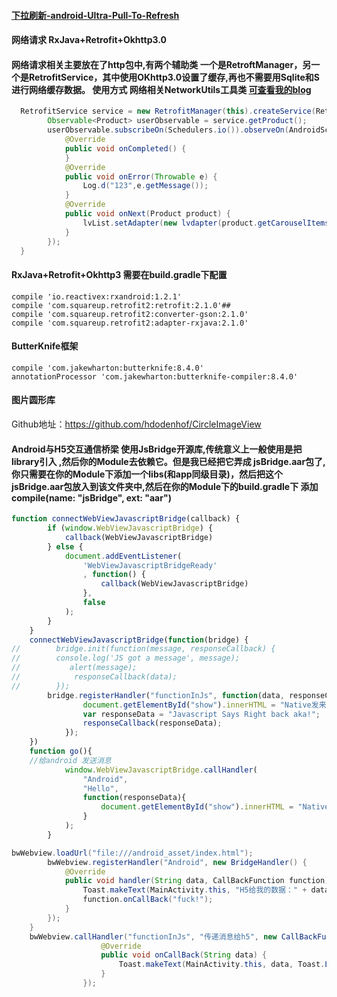#### [下拉刷新-android-Ultra-Pull-To-Refresh](https://github.com/liaohuqiu/android-Ultra-Pull-To-Refresh)
#### 网络请求 RxJava+Retrofit+Okhttp3.0
#### 网络请求相关主要放在了http包中,有两个辅助类 一个是RetroftManager，另一个是RetrofitService，其中使用OKhttp3.0设置了缓存,再也不需要用Sqlite和S进行网络缓存数据。 使用方式 网络相关NetworkUtils工具类 [可查看我的blog](https://blog.csdn.net/qq_21937107/article/details/79904324)
```java
  RetrofitService service = new RetrofitManager(this).createService(RetrofitService.class);
        Observable<Product> userObservable = service.getProduct();
        userObservable.subscribeOn(Schedulers.io()).observeOn(AndroidSchedulers.mainThread()).subscribe(new Subscriber<Product>() {
            @Override
            public void onCompleted() {
            }
            @Override
            public void onError(Throwable e) {
                Log.d("123",e.getMessage());
            }
            @Override
            public void onNext(Product product) {
                lvList.setAdapter(new lvdapter(product.getCarouselItems(),LoginActivity.this));
            }
        });
  }
```
#### RxJava+Retrofit+Okhttp3 需要在build.gradle下配置 
    compile 'io.reactivex:rxandroid:1.2.1'
    compile 'com.squareup.retrofit2:retrofit:2.1.0'##
    compile 'com.squareup.retrofit2:converter-gson:2.1.0'
    compile 'com.squareup.retrofit2:adapter-rxjava:2.1.0'
 #### ButterKnife框架
    compile 'com.jakewharton:butterknife:8.4.0'
    annotationProcessor 'com.jakewharton:butterknife-compiler:8.4.0'
 #### 图片圆形库
Github地址：https://github.com/hdodenhof/CircleImageView
#### Android与H5交互通信桥梁 使用JsBridge开源库,传统意义上一般使用是把library引入 ,然后你的Module去依赖它。但是我已经把它弄成 jsBridge.aar包了,你只需要在你的Module下添加一个libs(和app同级目录)，然后把这个jsBridge.aar包放入到该文件夹中,然后在你的Module下的build.gradle下 添加compile(name: "jsBridge", ext: "aar")
```javascript
function connectWebViewJavascriptBridge(callback) {
        if (window.WebViewJavascriptBridge) {
            callback(WebViewJavascriptBridge)
        } else {
            document.addEventListener(
                'WebViewJavascriptBridgeReady'
                , function() {
                    callback(WebViewJavascriptBridge)
                },
                false
            );
        }
    }
    connectWebViewJavascriptBridge(function(bridge) {
//        bridge.init(function(message, responseCallback) {
//        console.log('JS got a message', message);
//           alert(message);
//            responseCallback(data);
//        });
        bridge.registerHandler("functionInJs", function(data, responseCallback) {
                document.getElementById("show").innerHTML = "Native发来的消息是：" + data;
                var responseData = "Javascript Says Right back aka!";
                responseCallback(responseData);
            });
    })
    function go(){
    //给android 发送消息
            window.WebViewJavascriptBridge.callHandler(
                "Android",
                "Hello",
                function(responseData){
                    document.getElementById("show").innerHTML = "Native给我的数据:"+responseData;
                }
            );
        }

```
```java
bwWebview.loadUrl("file:///android_asset/index.html");
        bwWebview.registerHandler("Android", new BridgeHandler() {
            @Override
            public void handler(String data, CallBackFunction function) {
                Toast.makeText(MainActivity.this, "H5给我的数据：" + data, Toast.LENGTH_SHORT).show();
                function.onCallBack("fuck!");
            }
        });
    }
    bwWebview.callHandler("functionInJs", "传递消息给h5", new CallBackFunction() {
                    @Override
                    public void onCallBack(String data) {
                        Toast.makeText(MainActivity.this, data, Toast.LENGTH_SHORT).show();
                    }
                });
```



